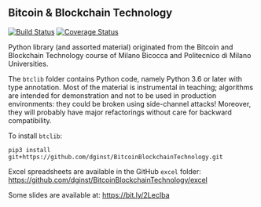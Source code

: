 ## Bitcoin & Blockchain Technology

[![Build Status](https://travis-ci.org/dginst/BitcoinBlockchainTechnology.svg?branch=master)](https://travis-ci.org/dginst/BitcoinBlockchainTechnology) [![Coverage Status](https://coveralls.io/repos/github/dginst/BitcoinBlockchainTechnology/badge.svg?branch=master)](https://coveralls.io/repos/github/dginst/BitcoinBlockchainTechnology/badge.svg?branch=master)

Python library (and assorted material) originated from the Bitcoin and Blockchain Technology course of Milano Bicocca and Politecnico di Milano Universities.

The `btclib` folder contains Python code, namely Python 3.6 or later with type annotation. Most of the material is instrumental in teaching; algorithms are intended for demonstration and not to be used in production environments: they could be broken using side-channel attacks! Moreover, they will probably have major refactorings without care for backward compatibility.

To install `btclib`:
```
pip3 install git+https://github.com/dginst/BitcoinBlockchainTechnology.git
```

Excel spreadsheets are available in the GitHub `excel` folder:
https://github.com/dginst/BitcoinBlockchainTechnology/excel

Some slides are available at:
https://bit.ly/2LecIba
